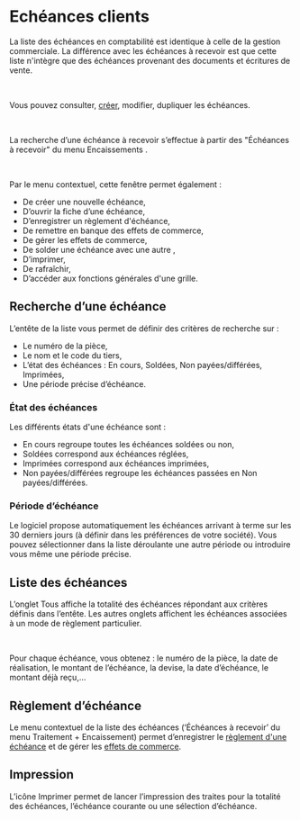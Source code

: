 # Echéances clients
La liste des échéances en comptabilité est identique à celle de la gestion 
 commerciale. La différence avec les échéances à recevoir est que cette 
 liste n'intègre que des échéances provenant des documents et écritures 
 de vente.


 


Vous pouvez consulter, [créer](NouvelleEcheance.md), modifier, 
 dupliquer les échéances.


 


La recherche d’une échéance à recevoir s’effectue à partir des "Échéances 
 à recevoir" du menu Encaissements .


 


Par le menu contextuel, cette fenêtre permet également :


* De créer une nouvelle 
 échéance,
* D’ouvrir la fiche 
 d’une échéance,
* D’enregistrer un 
 règlement d'échéance,
* De remettre en 
 banque des effets de commerce,
* De gérer les effets 
 de commerce,
* De solder une échéance 
 avec une autre ,
* D’imprimer,
* De rafraîchir,
* D’accéder aux fonctions 
 générales d'une grille.


## Recherche d’une échéance


L’entête de la liste vous permet de définir des critères de recherche 
 sur :


* Le numéro de la 
 pièce,
* Le nom et le code 
 du tiers,
* L’état des échéances 
 : En cours, Soldées, Non payées/différées, Imprimées,
* Une période précise 
 d’échéance.


### État des échéances


Les différents états d'une échéance sont : 


* En cours regroupe toutes 
 les échéances soldées ou non,
* Soldées correspond aux 
 échéances réglées,
* Imprimées correspond aux 
 échéances imprimées,
* Non payées/différées regroupe 
 les échéances passées en Non payées/différées.


### Période d’échéance


Le logiciel propose automatiquement les échéances arrivant à terme sur 
 les 30 derniers jours (à définir dans les préférences de votre société). 
 Vous pouvez sélectionner dans la liste déroulante une autre période ou 
 introduire vous même une période précise.


## Liste des échéances


L’onglet Tous affiche la totalité des échéances répondant aux critères 
 définis dans l’entête. Les autres onglets affichent les échéances associées 
 à un mode de règlement particulier.


 


Pour chaque échéance, vous obtenez : le numéro 
 de la pièce, la date de réalisation, le montant de l’échéance, la devise, 
 la date d’échéance, le montant déjà reçu,…


## Règlement d’échéance


Le menu contextuel de 
 la liste des échéances (‘Échéances à recevoir’
du menu Traitement + Encaissement) permet d’enregistrer le [règlement 
 d'une échéance](../Reglements/Regler/ReglementEcheance.md) et de gérer les [effets de commerce](../Effets/EffetsCommerce.md).


## Impression


L’icône Imprimer permet de lancer l’impression des traites pour la totalité 
 des échéances, l’échéance courante ou une sélection d’échéance.


